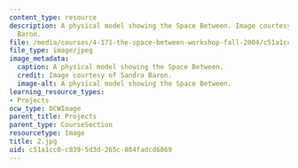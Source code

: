 ```yaml
---
content_type: resource
description: A physical model showing the Space Between. Image courtesy of Sandra
  Baron.
file: /media/courses/4-171-the-space-between-workshop-fall-2004/c51a1cc0c8395d3d265c884fadcd6869_2.jpg
file_type: image/jpeg
image_metadata:
  caption: A physical model showing the Space Between.
  credit: Image courtesy of Sandra Baron.
  image-alt: A physical model showing the Space Between.
learning_resource_types:
- Projects
ocw_type: OCWImage
parent_title: Projects
parent_type: CourseSection
resourcetype: Image
title: 2.jpg
uid: c51a1cc0-c839-5d3d-265c-884fadcd6869
---
```

